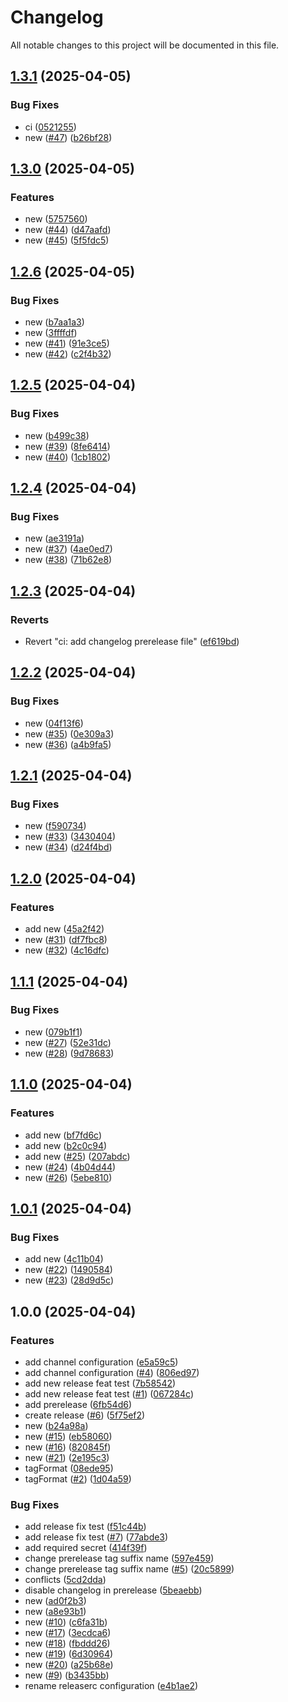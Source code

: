 # Changelog

All notable changes to this project will be documented in this file.

## [1.3.1](https://github.com/glenonmateus/semantic-release/compare/1.3.0...1.3.1) (2025-04-05)


### Bug Fixes

* ci ([0521255](https://github.com/glenonmateus/semantic-release/commit/052125567eb2bff8610fdbb8a3ee131fbb2f00fe))
* new ([#47](https://github.com/glenonmateus/semantic-release/issues/47)) ([b26bf28](https://github.com/glenonmateus/semantic-release/commit/b26bf2819d3eb61bb4c32d1f35a6c305788defc8))

## [1.3.0](https://github.com/glenonmateus/semantic-release/compare/1.2.6...1.3.0) (2025-04-05)


### Features

* new ([5757560](https://github.com/glenonmateus/semantic-release/commit/575756074229efe08ade99d14860fd6621ec8cbb))
* new ([#44](https://github.com/glenonmateus/semantic-release/issues/44)) ([d47aafd](https://github.com/glenonmateus/semantic-release/commit/d47aafd6a1df8cbbbc7047d5600da18b2d302359))
* new ([#45](https://github.com/glenonmateus/semantic-release/issues/45)) ([5f5fdc5](https://github.com/glenonmateus/semantic-release/commit/5f5fdc55e7f241c732dd3001735fa2b7fa82f8bf))

## [1.2.6](https://github.com/glenonmateus/semantic-release/compare/1.2.5...1.2.6) (2025-04-05)


### Bug Fixes

* new ([b7aa1a3](https://github.com/glenonmateus/semantic-release/commit/b7aa1a3b8e188eed33e885a28d222fdac5eaa971))
* new ([3ffffdf](https://github.com/glenonmateus/semantic-release/commit/3ffffdf756352e52e554f644aa216bc0b27fc1e4))
* new ([#41](https://github.com/glenonmateus/semantic-release/issues/41)) ([91e3ce5](https://github.com/glenonmateus/semantic-release/commit/91e3ce5f5cbde42a3e0570e9817375f8cdd1396a))
* new ([#42](https://github.com/glenonmateus/semantic-release/issues/42)) ([c2f4b32](https://github.com/glenonmateus/semantic-release/commit/c2f4b327f7304c6f45a1bcbfeee4b3a0db5a505e))

## [1.2.5](https://github.com/glenonmateus/semantic-release/compare/1.2.4...1.2.5) (2025-04-04)


### Bug Fixes

* new ([b499c38](https://github.com/glenonmateus/semantic-release/commit/b499c3856412d99b6f19f46d20778adf8a6e88b0))
* new ([#39](https://github.com/glenonmateus/semantic-release/issues/39)) ([8fe6414](https://github.com/glenonmateus/semantic-release/commit/8fe64141a6650248193b4275d514ec6c972f62bb))
* new ([#40](https://github.com/glenonmateus/semantic-release/issues/40)) ([1cb1802](https://github.com/glenonmateus/semantic-release/commit/1cb1802f0b62de475f9c48c951e6a7ebc3dd6ceb))

## [1.2.4](https://github.com/glenonmateus/semantic-release/compare/1.2.3...1.2.4) (2025-04-04)


### Bug Fixes

* new ([ae3191a](https://github.com/glenonmateus/semantic-release/commit/ae3191ad519e0290b2131a717351b0304650f98f))
* new ([#37](https://github.com/glenonmateus/semantic-release/issues/37)) ([4ae0ed7](https://github.com/glenonmateus/semantic-release/commit/4ae0ed7d58d7b19d81751371bb79bde277602a41))
* new ([#38](https://github.com/glenonmateus/semantic-release/issues/38)) ([71b62e8](https://github.com/glenonmateus/semantic-release/commit/71b62e8fc68662ff8007577bdd8a32fb52cd289f))

## [1.2.3](https://github.com/glenonmateus/semantic-release/compare/1.2.2...1.2.3) (2025-04-04)


### Reverts

* Revert "ci: add changelog prerelease file" ([ef619bd](https://github.com/glenonmateus/semantic-release/commit/ef619bd4c3cb87a4c91d28902352131fdf8335d9))

## [1.2.2](https://github.com/glenonmateus/semantic-release/compare/1.2.1...1.2.2) (2025-04-04)


### Bug Fixes

* new ([04f13f6](https://github.com/glenonmateus/semantic-release/commit/04f13f6d23af81accc96205246f73e68abad783b))
* new ([#35](https://github.com/glenonmateus/semantic-release/issues/35)) ([0e309a3](https://github.com/glenonmateus/semantic-release/commit/0e309a384cabe1d0ed6f67841344f25ff400e6a9))
* new ([#36](https://github.com/glenonmateus/semantic-release/issues/36)) ([a4b9fa5](https://github.com/glenonmateus/semantic-release/commit/a4b9fa521d2d78b082a147c7b0ac2279ce7954cf))

## [1.2.1](https://github.com/glenonmateus/semantic-release/compare/1.2.0...1.2.1) (2025-04-04)


### Bug Fixes

* new ([f590734](https://github.com/glenonmateus/semantic-release/commit/f5907341c884690082839ad1ca062a06dda0146f))
* new ([#33](https://github.com/glenonmateus/semantic-release/issues/33)) ([3430404](https://github.com/glenonmateus/semantic-release/commit/3430404d366e87f869f6c9b38e94c80559d5434b))
* new ([#34](https://github.com/glenonmateus/semantic-release/issues/34)) ([d24f4bd](https://github.com/glenonmateus/semantic-release/commit/d24f4bd573367929ece64d9ce9d920c38bf28b0a))

## [1.2.0](https://github.com/glenonmateus/semantic-release/compare/1.1.1...1.2.0) (2025-04-04)


### Features

* add new ([45a2f42](https://github.com/glenonmateus/semantic-release/commit/45a2f42319df6b754ba5855aeac1e44ff9791d79))
* new ([#31](https://github.com/glenonmateus/semantic-release/issues/31)) ([df7fbc8](https://github.com/glenonmateus/semantic-release/commit/df7fbc8e08dbc3b1f67f358b4a89f45db48870c6))
* new ([#32](https://github.com/glenonmateus/semantic-release/issues/32)) ([4c16dfc](https://github.com/glenonmateus/semantic-release/commit/4c16dfc495dcac48dc5de0d5765e1b607a44de31))

## [1.1.1](https://github.com/glenonmateus/semantic-release/compare/1.1.0...1.1.1) (2025-04-04)


### Bug Fixes

* new ([079b1f1](https://github.com/glenonmateus/semantic-release/commit/079b1f13f4aadf378a6f3f9daee935c6934091e4))
* new ([#27](https://github.com/glenonmateus/semantic-release/issues/27)) ([52e31dc](https://github.com/glenonmateus/semantic-release/commit/52e31dcaf9421cf3ed37a50db2d3e689fc7d8d08))
* new ([#28](https://github.com/glenonmateus/semantic-release/issues/28)) ([9d78683](https://github.com/glenonmateus/semantic-release/commit/9d786834e8f55465fb285c35a29ed3b889e7eab9))

## [1.1.0](https://github.com/glenonmateus/semantic-release/compare/1.0.1...1.1.0) (2025-04-04)


### Features

* add new ([bf7fd6c](https://github.com/glenonmateus/semantic-release/commit/bf7fd6c1badc1767ab2a0d3434e754baffd4056d))
* add new ([b2c0c94](https://github.com/glenonmateus/semantic-release/commit/b2c0c94d846f98798916853df450158c2947e387))
* add new ([#25](https://github.com/glenonmateus/semantic-release/issues/25)) ([207abdc](https://github.com/glenonmateus/semantic-release/commit/207abdcb7fa3726af92759cb4095023a519094b3))
* new ([#24](https://github.com/glenonmateus/semantic-release/issues/24)) ([4b04d44](https://github.com/glenonmateus/semantic-release/commit/4b04d44c209b00e97a1df2c10a0ef46c82a16568))
* new ([#26](https://github.com/glenonmateus/semantic-release/issues/26)) ([5ebe810](https://github.com/glenonmateus/semantic-release/commit/5ebe81099aab05198eed1e1f301dc847912b79f2))

## [1.0.1](https://github.com/glenonmateus/semantic-release/compare/1.0.0...1.0.1) (2025-04-04)


### Bug Fixes

* add new ([4c11b04](https://github.com/glenonmateus/semantic-release/commit/4c11b04493be33b6a351deafe33481b0a2a00b41))
* new ([#22](https://github.com/glenonmateus/semantic-release/issues/22)) ([1490584](https://github.com/glenonmateus/semantic-release/commit/1490584aa7eb3be0e013cb7a62d57ae32d95b37f))
* new ([#23](https://github.com/glenonmateus/semantic-release/issues/23)) ([28d9d5c](https://github.com/glenonmateus/semantic-release/commit/28d9d5ca56566767b5da66a03ad3c3b109ae0f10))

## 1.0.0 (2025-04-04)


### Features

* add channel configuration ([e5a59c5](https://github.com/glenonmateus/semantic-release/commit/e5a59c5fdffc4451d262f9c53fdd85d02e74dd43))
* add channel configuration ([#4](https://github.com/glenonmateus/semantic-release/issues/4)) ([806ed97](https://github.com/glenonmateus/semantic-release/commit/806ed9781ecf892a369aa1998c954e456f77f977))
* add new release feat test ([7b58542](https://github.com/glenonmateus/semantic-release/commit/7b58542fab02235b2d8a0cfb5afe64937909ca12))
* add new release feat test ([#1](https://github.com/glenonmateus/semantic-release/issues/1)) ([067284c](https://github.com/glenonmateus/semantic-release/commit/067284c7d086cf981fa1e8ed98ffe64d2ec71672))
* add prerelease ([6fb54d6](https://github.com/glenonmateus/semantic-release/commit/6fb54d60a4c1d68025c06983e1337a44ab20b5b5))
* create release ([#6](https://github.com/glenonmateus/semantic-release/issues/6)) ([5f75ef2](https://github.com/glenonmateus/semantic-release/commit/5f75ef20e6b2335b7dff7103facd940cbd94e3a7))
* new ([b24a98a](https://github.com/glenonmateus/semantic-release/commit/b24a98ab63c6318ab214d9b5c478230d1a7f1c60))
* new ([#15](https://github.com/glenonmateus/semantic-release/issues/15)) ([eb58060](https://github.com/glenonmateus/semantic-release/commit/eb58060c97a506ccc7198b136a2a2c59967811e1))
* new ([#16](https://github.com/glenonmateus/semantic-release/issues/16)) ([820845f](https://github.com/glenonmateus/semantic-release/commit/820845f4bb0203f51a63e64ac75096eb188ea08d))
* new ([#21](https://github.com/glenonmateus/semantic-release/issues/21)) ([2e195c3](https://github.com/glenonmateus/semantic-release/commit/2e195c3ed37675764bd5b4fbcb2ae791175c98e9))
* tagFormat ([08ede95](https://github.com/glenonmateus/semantic-release/commit/08ede950ef3e53498f4823ddacd283e722a21153))
* tagFormat ([#2](https://github.com/glenonmateus/semantic-release/issues/2)) ([1d04a59](https://github.com/glenonmateus/semantic-release/commit/1d04a598ed106096437c0913c153557ded292e7d))


### Bug Fixes

* add release fix test ([f51c44b](https://github.com/glenonmateus/semantic-release/commit/f51c44b9fc91a197ab9511cfdbd8e226ea234d4a))
* add release fix test ([#7](https://github.com/glenonmateus/semantic-release/issues/7)) ([77abde3](https://github.com/glenonmateus/semantic-release/commit/77abde3857ce2c29b578f16aa0a26d1a53b1c065))
* add required secret ([414f39f](https://github.com/glenonmateus/semantic-release/commit/414f39fd979cef6e5c7ab8c55932d316519d1514))
* change prerelease tag suffix name ([597e459](https://github.com/glenonmateus/semantic-release/commit/597e459d7c05f7c18f2f5fc8b9f2b332e14b7899))
* change prerelease tag suffix name ([#5](https://github.com/glenonmateus/semantic-release/issues/5)) ([20c5899](https://github.com/glenonmateus/semantic-release/commit/20c58994d993892445de7c9a8f25db2912f01980))
* conflicts ([5cd2dda](https://github.com/glenonmateus/semantic-release/commit/5cd2dda1cfe467a7d1ba1973fb1f5cc602d99ae8))
* disable changelog in prerelease ([5beaebb](https://github.com/glenonmateus/semantic-release/commit/5beaebba852c07a96f375a723ca8d68a46c599ed))
* new ([ad0f2b3](https://github.com/glenonmateus/semantic-release/commit/ad0f2b3c2c5c018d0e0ee781fb9b64852ebebfcf))
* new ([a8e93b1](https://github.com/glenonmateus/semantic-release/commit/a8e93b192c0647ea6b8d72e2761596bca3090da7))
* new ([#10](https://github.com/glenonmateus/semantic-release/issues/10)) ([c6fa31b](https://github.com/glenonmateus/semantic-release/commit/c6fa31b7523655d1c25c61e93ae9ead30b4e5b67))
* new ([#17](https://github.com/glenonmateus/semantic-release/issues/17)) ([3ecdca6](https://github.com/glenonmateus/semantic-release/commit/3ecdca6db157591490109fe17a3336b42fa900a9))
* new ([#18](https://github.com/glenonmateus/semantic-release/issues/18)) ([fbddd26](https://github.com/glenonmateus/semantic-release/commit/fbddd263da9d6b2eb004afab183cb6fa1ae51ab1))
* new ([#19](https://github.com/glenonmateus/semantic-release/issues/19)) ([6d30964](https://github.com/glenonmateus/semantic-release/commit/6d309644a30b3ef7b0d046a90729ee4a3d4e808b))
* new ([#20](https://github.com/glenonmateus/semantic-release/issues/20)) ([a25b68e](https://github.com/glenonmateus/semantic-release/commit/a25b68ecb6d04667b0d8431ca3a4f0a1573fff67))
* new ([#9](https://github.com/glenonmateus/semantic-release/issues/9)) ([b3435bb](https://github.com/glenonmateus/semantic-release/commit/b3435bb7688a066d9367b8a2cb1dbf84c4267ee5))
* rename releaserc configuration ([e4b1ae2](https://github.com/glenonmateus/semantic-release/commit/e4b1ae287c13588dd530cfef9840eb270b275aae))
